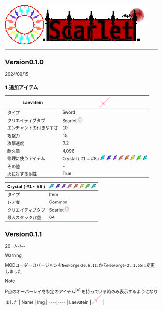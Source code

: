 ![Scarlet Logo](/IMG/Scarlet%20Logo.png)
___  
## Version0.1.0
2024/09/15
### 1.追加アイテム
| Laevatein | <img src="/IMG/laevatein-1.0.2.png" height="32px"> |
----|----
| タイプ | Sword |
| クリエイティブタブ | Scarlet <img src="/IMG/Scarlet%20MOD.png" height="16px"> |
| エンチャントの付きやすさ | 10 |
| 攻撃力 | 15 |
| 攻撃速度 | 3.2 |
| 耐久値 | 4,096 |
| 修理に使うアイテム | Crystal ( #1 ~ #8 ) <img src="/IMG/crystal1.png" height="16px"> <img src="/IMG/crystal2.png" height="16px"> <img src="/IMG/crystal3.png" height="16px"> <img src="/IMG/crystal4.png" height="16px"> <img src="/IMG/crystal5.png" height="16px"> <img src="/IMG/crystal6.png" height="16px"> <img src="/IMG/crystal7.png" height="16px"> <img src="/IMG/crystal8.png" height="16px"> |
| その他 | - |
| 火に対する耐性 | True |  

| Crystal ( #1 ~ #8 ) | <img src="/IMG/crystal1.png" height="16px"> <img src="/IMG/crystal2.png" height="16px"> <img src="/IMG/crystal3.png" height="16px"> <img src="/IMG/crystal4.png" height="16px"> <img src="/IMG/crystal5.png" height="16px"> <img src="/IMG/crystal6.png" height="16px"> <img src="/IMG/crystal7.png" height="16px"> <img src="/IMG/crystal8.png" height="16px"> |
----|----
| タイプ | Item |
| レア度 | Common |
| クリエイティブタブ | Scarlet <img src="/IMG/Scarlet%20MOD.png" height="16px"> |
| 最大スタック容量 | 64 |

## Version0.1.1
20--/--/--
> [!WARNING]
> MODローダーのバージョンを`NeoForge-20.6.117`から`NeoForge-21.1.65`に変更しました

> [!NOTE]
> P点のオーバーレイを特定のアイテム<sup>[※1]</sup>を持っている時のみ表示するようになりました
> | Name | Img |
> ----|----
> | Laevatein | <img src="/IMG/laevatein-1.0.2.png" height="32px"> |

